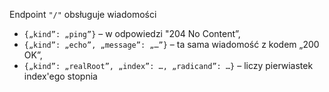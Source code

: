 Endpoint `"/"` obsługuje wiadomości
- `{„kind”: „ping”}` – w odpowiedzi "204 No Content”,
- `{„kind”: „echo”, „message”: „…”}` – ta sama wiadomość z kodem „200 OK”,
- `{„kind”: „realRoot”, „index”: …, „radicand”: …}` – liczy pierwiastek index'ego stopnia
